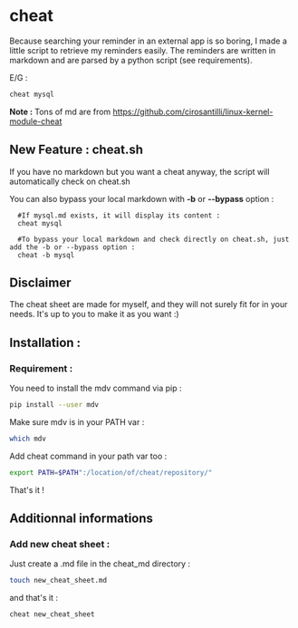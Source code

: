 # cheat


Because searching your reminder in an external app is so boring, I made a little script to retrieve my reminders easily. 
The reminders are written in markdown and are parsed by a python script (see requirements).

E/G :
```bash
cheat mysql
```

**Note :** Tons of md are from https://github.com/cirosantilli/linux-kernel-module-cheat 

## New Feature : cheat.sh

If you have no markdown but you want a cheat anyway, the script will automatically check on cheat.sh

You can also bypass your local markdown with **-b** or **--bypass** option :

```
  #If mysql.md exists, it will display its content :
  cheat mysql 

  #To bypass your local markdown and check directly on cheat.sh, just add the -b or --bypass option :
  cheat -b mysql

```

## Disclaimer
The cheat sheet are made for myself, and they will not surely fit for in your needs. It's up to you to make it as you want :)

## Installation :

### Requirement :
You need to install the mdv command via pip :

```bash
pip install --user mdv
```

Make sure mdv is in your PATH var :

```bash
which mdv
```

Add cheat command in your path var too :

```bash
export PATH=$PATH":/location/of/cheat/repository/"
```
That's it !

## Additionnal informations

### Add new cheat sheet :

Just create a .md file in the cheat_md directory :

```bash
touch new_cheat_sheet.md
```

and that's it :
```bash
cheat new_cheat_sheet
```

